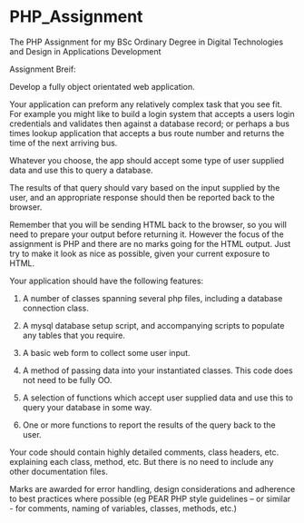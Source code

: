 PHP_Assignment
==============

The PHP Assignment for my BSc Ordinary Degree in Digital Technologies and Design in Applications Development

Assignment Breif:

Develop a fully object orientated web application.

Your application can preform any relatively complex task that you see fit. For example you might like to build a login system that accepts a users login credentials and validates then against a database record; or perhaps a bus times lookup application that accepts a bus route number and returns the time of the next arriving bus.

Whatever you choose, the app should accept some type of user supplied data and use this to query a database.

The results of that query should vary based on the input supplied by the user, and an appropriate response should then be reported back to the browser.

Remember that you will be sending HTML back to the browser, so you will need to prepare your output before returning it. However the focus of the assignment is PHP and there are no marks going for the HTML output. Just try to make it look as nice as possible, given your current exposure to HTML.

Your application should have the following features:
1. A number of classes spanning several php files, including a database connection class.

2. A mysql database setup script, and accompanying scripts to populate any tables that you require.

3. A basic web form to collect some user input.

4. A method of passing data into your instantiated classes. This code does not need to be fully OO.

5. A selection of functions which accept user supplied data and use this to query your database in some way.

6. One or more functions to report the results of the query back to the user.

Your code should contain highly detailed comments, class headers, etc. explaining each class, method, etc. But there is no need to include any other documentation files.

Marks are awarded for error handling, design considerations and adherence to best practices where possible (eg PEAR PHP style guidelines – or similar - for comments, naming of variables, classes, methods, etc.)
